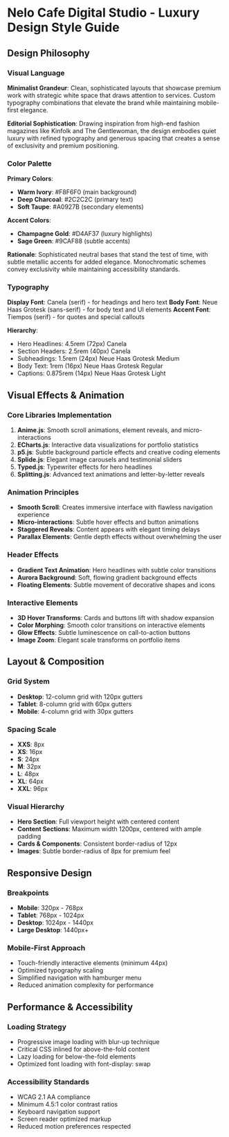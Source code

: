 # Nelo Cafe Digital Studio - Luxury Design Style Guide

## Design Philosophy

### Visual Language
**Minimalist Grandeur**: Clean, sophisticated layouts that showcase premium work with strategic white space that draws attention to services. Custom typography combinations that elevate the brand while maintaining mobile-first elegance.

**Editorial Sophistication**: Drawing inspiration from high-end fashion magazines like Kinfolk and The Gentlewoman, the design embodies quiet luxury with refined typography and generous spacing that creates a sense of exclusivity and premium positioning.

### Color Palette
**Primary Colors**:
- **Warm Ivory**: #F8F6F0 (main background)
- **Deep Charcoal**: #2C2C2C (primary text)
- **Soft Taupe**: #A0927B (secondary elements)

**Accent Colors**:
- **Champagne Gold**: #D4AF37 (luxury highlights)
- **Sage Green**: #9CAF88 (subtle accents)

**Rationale**: Sophisticated neutral bases that stand the test of time, with subtle metallic accents for added elegance. Monochromatic schemes convey exclusivity while maintaining accessibility standards.

### Typography
**Display Font**: Canela (serif) - for headings and hero text
**Body Font**: Neue Haas Grotesk (sans-serif) - for body text and UI elements
**Accent Font**: Tiempos (serif) - for quotes and special callouts

**Hierarchy**:
- Hero Headlines: 4.5rem (72px) Canela
- Section Headers: 2.5rem (40px) Canela  
- Subheadings: 1.5rem (24px) Neue Haas Grotesk Medium
- Body Text: 1rem (16px) Neue Haas Grotesk Regular
- Captions: 0.875rem (14px) Neue Haas Grotesk Light

## Visual Effects & Animation

### Core Libraries Implementation
1. **Anime.js**: Smooth scroll animations, element reveals, and micro-interactions
2. **ECharts.js**: Interactive data visualizations for portfolio statistics
3. **p5.js**: Subtle background particle effects and creative coding elements
4. **Splide.js**: Elegant image carousels and testimonial sliders
5. **Typed.js**: Typewriter effects for hero headlines
6. **Splitting.js**: Advanced text animations and letter-by-letter reveals

### Animation Principles
- **Smooth Scroll**: Creates immersive interface with flawless navigation experience
- **Micro-interactions**: Subtle hover effects and button animations
- **Staggered Reveals**: Content appears with elegant timing delays
- **Parallax Elements**: Gentle depth effects without overwhelming the user

### Header Effects
- **Gradient Text Animation**: Hero headlines with subtle color transitions
- **Aurora Background**: Soft, flowing gradient background effects
- **Floating Elements**: Subtle movement of decorative shapes and icons

### Interactive Elements
- **3D Hover Transforms**: Cards and buttons lift with shadow expansion
- **Color Morphing**: Smooth color transitions on interactive elements
- **Glow Effects**: Subtle luminescence on call-to-action buttons
- **Image Zoom**: Elegant scale transforms on portfolio items

## Layout & Composition

### Grid System
- **Desktop**: 12-column grid with 120px gutters
- **Tablet**: 8-column grid with 60px gutters  
- **Mobile**: 4-column grid with 30px gutters

### Spacing Scale
- **XXS**: 8px
- **XS**: 16px
- **S**: 24px
- **M**: 32px
- **L**: 48px
- **XL**: 64px
- **XXL**: 96px

### Visual Hierarchy
- **Hero Section**: Full viewport height with centered content
- **Content Sections**: Maximum width 1200px, centered with ample padding
- **Cards & Components**: Consistent border-radius of 12px
- **Images**: Subtle border-radius of 8px for premium feel

## Responsive Design

### Breakpoints
- **Mobile**: 320px - 768px
- **Tablet**: 768px - 1024px
- **Desktop**: 1024px - 1440px
- **Large Desktop**: 1440px+

### Mobile-First Approach
- Touch-friendly interactive elements (minimum 44px)
- Optimized typography scaling
- Simplified navigation with hamburger menu
- Reduced animation complexity for performance

## Performance & Accessibility

### Loading Strategy
- Progressive image loading with blur-up technique
- Critical CSS inlined for above-the-fold content
- Lazy loading for below-the-fold elements
- Optimized font loading with font-display: swap

### Accessibility Standards
- WCAG 2.1 AA compliance
- Minimum 4.5:1 color contrast ratios
- Keyboard navigation support
- Screen reader optimized markup
- Reduced motion preferences respected